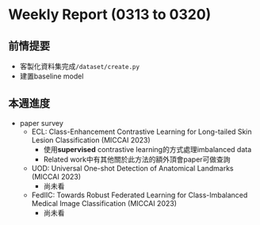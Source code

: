 # Weekly Report (0313 to 0320)

## 前情提要
* 客製化資料集完成`/dataset/create.py`
* 建置baseline model

## 本週進度
* paper survey
    * ECL: Class-Enhancement Contrastive Learning for Long-tailed Skin Lesion Classification (MICCAI 2023)
        * 使用**supervised** contrastive learning的方式處理imbalanced data
        * Related work中有其他關於此方法的額外頂會paper可做查詢
    * UOD: Universal One-shot Detection of Anatomical Landmarks (MICCAI 2023)
        * 尚未看
    * FedIIC: Towards Robust Federated Learning for Class-Imbalanced Medical Image Classification (MICCAI 2023)
        * 尚未看

   